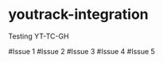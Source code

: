 youtrack-integration
====================

Testing YT-TC-GH

#Issue 1
#Issue 2
#Issue 3
#Issue 4
#Issue 5
